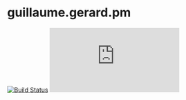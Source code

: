# guillaume.gerard.pm

[![Build Status](https://travis-ci.com/GreatWizard/guillaume.gerard.pm.svg?branch=master)](https://travis-ci.com/GreatWizard/guillaume.gerard.pm)
[![License: GPL-3.0](https://img.shields.io/github/license/GreatWizard/guillaume.gerard.pm)](https://github.com/GreatWizard/guillaume.gerard.pm/blob/master/LICENSE.md)
